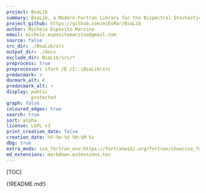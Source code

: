```yaml
---
project: BsaLib
summary: BsaLib, a Modern Fortran Library for the Bispectral Stochastic Analysis.
project_github: https://github.com/miEsMar/BsaLib
author: Michele Esposito Marzino
email: michele.espositomarzino@gmail.com
source: false
src_dir: ./BsaLib/src
output_dir: ./docs
exclude_dir: BsaLib/src/*
preprocess: true
preprocessor: ifort /E /I:.\BsaLib\src
predocmark: >
docmark_alt: #
predocmark_alt: <
display: public
         protected
graph: false
coloured_edges: true
search: true
sort: alpha
license: LGPL v3
print_creation_date: false
creation_date: %Y-%m-%d %H:%M %z
dbg: true
extra_mods: iso_fortran_env:https://fortranwiki.org/fortran/show/iso_fortran_env
md_extensions: markdown.extensions.toc
---
```


[TOC]

{!README.md!}

<!-- # `BsaLib` documentation generation file -->

<!-- This file is read by [FORD](https://forddocs.readthedocs.io/en/latest/user_guide/getting_started.html) -->
<!-- to generate HTML documentation for `BsaLib`. -->
